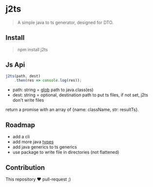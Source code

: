 # j2ts

> A simple java to ts generator, designed for DTO.

## Install

> npm install j2ts

## Js Api

```js
j2ts(path, dest)
    .then(res => console.log(res));
```

* path: string = [glob](https://github.com/isaacs/node-glob#glob-primer) path to java.class(es)
* dest: string = optional, destination path to put ts files, if not set, j2ts don't write files

return a promise with an array of {name: className, str: resultTs}.

## Roadmap

* add a cli
* add more java [types](src/ast/Type.js)
* add java generics to ts generics
* use package to write file in directories (not flattened)

## Contribution

This repository ❤ pull-request ;)
